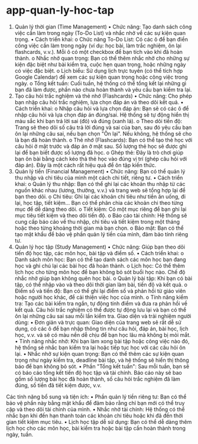 # app-quan-ly-hoc-tap
1. Quản lý thời gian (Time Management)
•	Chức năng: Tạo danh sách công việc cần làm trong ngày (To-Do List) và nhắc nhở về các sự kiện quan trọng.
•	Cách triển khai:
o	Chức năng To-Do List: Có các ô để bạn điền công việc cần làm trong ngày (ví dụ: học bài, làm trắc nghiệm, ôn lại flashcards, v.v.). Mỗi ô có một checkbox để bạn tích vào khi đã hoàn thành.
o	Nhắc nhở quan trọng: Bạn có thể thêm nhắc nhở cho những sự kiện đặc biệt như bài kiểm tra, cuộc hẹn quan trọng, hoặc những ngày có việc đặc biệt.
o	Lịch biểu: Sử dụng lịch trực tuyến (có thể tích hợp Google Calendar) để xem các sự kiện quan trọng hoặc công việc trong ngày.
o	Tổng kết tuần: Cuối tuần, hệ thống có thể tổng kết lại những gì bạn đã làm được, phần nào chưa hoàn thành và yêu cầu bạn kiểm tra lại.
2. Tạo câu hỏi trắc nghiệm và thẻ nhớ (Flashcards)
•	Chức năng: Cho phép bạn nhập câu hỏi trắc nghiệm, lựa chọn đáp án và theo dõi kết quả.
•	Cách triển khai:
o	Nhập câu hỏi và lựa chọn đáp án: Bạn sẽ có các ô để nhập câu hỏi và lựa chọn đáp án đúng/sai. Hệ thống sẽ tự động hiển thị màu sắc khi bạn trả lời sai (đỏ) và đúng (xanh lá).
o	Theo dõi tiến độ: Trang sẽ theo dõi số câu trả lời đúng và sai của bạn, sau đó yêu cầu bạn ôn lại những câu sai, nếu bạn chọn "Ôn lại". Nếu không, hệ thống sẽ cho là bạn đã hoàn thành.
o	Thẻ nhớ (Flashcards): Bạn có thể tạo thẻ học với câu hỏi ở mặt trước và đáp án ở mặt sau. Số lượng thẻ học sẽ được ghi lại để bạn biết được số lượng đã học.
o	Ghép thẻ: Đây là trò chơi giúp bạn ôn bài bằng cách kéo thả thẻ học vào đúng vị trí (ghép câu hỏi với đáp án). Đây là một cách rất hiệu quả để ôn tập kiến thức.
3. Quản lý tiền (Financial Management)
•	Chức năng: Bạn có thể quản lý thu nhập và chi tiêu của mình một cách chi tiết, riêng tư.
•	Cách triển khai:
o	Quản lý thu nhập: Bạn có thể ghi lại các khoản thu nhập từ các nguồn khác nhau (lương, thưởng, v.v.) và trang web sẽ tổng hợp lại để bạn theo dõi.
o	Chi tiêu: Ghi lại các khoản chi tiêu như tiền ăn uống, đi lại, học tập, tiết kiệm... Bạn có thể phân chia các khoản chi theo từng mục để dễ dàng theo dõi.
o	Tiết kiệm: Có một mục riêng để bạn ghi lại mục tiêu tiết kiệm và theo dõi tiến độ.
o	Báo cáo tài chính: Hệ thống sẽ cung cấp báo cáo về thu nhập, chi tiêu và tiết kiệm trong một tháng hoặc theo từng khoảng thời gian mà bạn chọn.
o	Bảo mật: Bạn có thể tạo mật khẩu để bảo vệ phần quản lý tiền của mình, đảm bảo tính riêng tư.
4. Quản lý học tập (Study Management)
•	Chức năng: Giúp bạn theo dõi tiến độ học tập, các môn học, bài tập và điểm số.
•	Cách triển khai:
o	Danh sách môn học: Bạn có thể tạo danh sách các môn học bạn đang học và ghi chú lại các bài học đã hoàn thành.
o	Lịch học: Có thể thêm lịch học cho từng môn học để bạn không bỏ sót buổi học nào. Chế độ nhắc nhở giúp bạn không quên học bài.
o	Quản lý bài tập: Khi bạn có bài tập, có thể nhập vào và theo dõi thời gian làm bài, tiến độ và kết quả.
o	Điểm số và tiến độ: Bạn có thể ghi lại điểm số và phản hồi từ giáo viên hoặc người học khác, để cải thiện việc học của mình.
o	Tính năng kiểm tra: Tạo các bài kiểm tra ngắn, tự động tính điểm và đưa ra phản hồi về kết quả. Câu hỏi trắc nghiệm có thể được tự động lưu lại và bạn có thể ôn lại những câu sai sau mỗi lần kiểm tra.
Giao diện và trải nghiệm người dùng:
•	Đơn giản và trực quan: Giao diện của trang web sẽ rất dễ sử dụng, có các ô để bạn nhập thông tin như câu hỏi, đáp án, bài học, lịch học, v.v. và sẽ có màu nền dễ chịu để bạn học lâu mà không bị mỏi mắt.
•	Tính năng nhắc nhở: Khi bạn làm xong bài tập hoặc công việc nào đó, hệ thống sẽ nhắc bạn kiểm tra lại hoặc tiếp tục học với các câu hỏi ôn lại.
•	Nhắc nhở sự kiện quan trọng: Bạn có thể thêm các sự kiện quan trọng như ngày kiểm tra, deadline bài tập, và hệ thống sẽ hiển thị thông báo để bạn không bỏ sót.
•	Phần "Tổng kết tuần": Sau mỗi tuần, bạn sẽ có báo cáo tổng kết tiến độ học tập và tài chính. Báo cáo này sẽ bao gồm số lượng bài học đã hoàn thành, số câu hỏi trắc nghiệm đã làm đúng, số tiền đã tiết kiệm được, v.v.

Các tính năng bổ sung và tiện ích:
•	Phần quản lý tiền riêng tư: Bạn có thể bảo vệ phần này bằng mật khẩu để đảm bảo rằng chỉ bạn mới có thể truy cập và theo dõi tài chính của mình.
•	Nhắc nhở tài chính: Hệ thống có thể nhắc bạn khi đến hạn thanh toán các khoản chi tiêu hoặc khi đã đến thời gian tiết kiệm mục tiêu.
•	Lịch học tập dễ sử dụng: Bạn có thể dễ dàng thêm lịch học cho các môn học, bài kiểm tra hoặc bài tập cần hoàn thành trong ngày, tuần.

